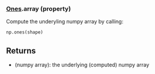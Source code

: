 ### [Ones](Ones.md).array (property)




Compute the underyling numpy array by calling:

```py
np.ones(shape)
```

Returns
---------
* (numpy array): the underlying (computed) numpy array

